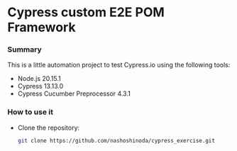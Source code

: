 # Cypress custom E2E POM Framework

### Summary
This is a little automation project to test Cypress.io using the following tools:
* Node.js 20.15.1
* Cypress 13.13.0
* Cypress Cucumber Preprocessor 4.3.1

### How to use it
* Clone the repository:
    ```sh
    git clone https://github.com/nashoshinoda/cypress_exercise.git
    ```